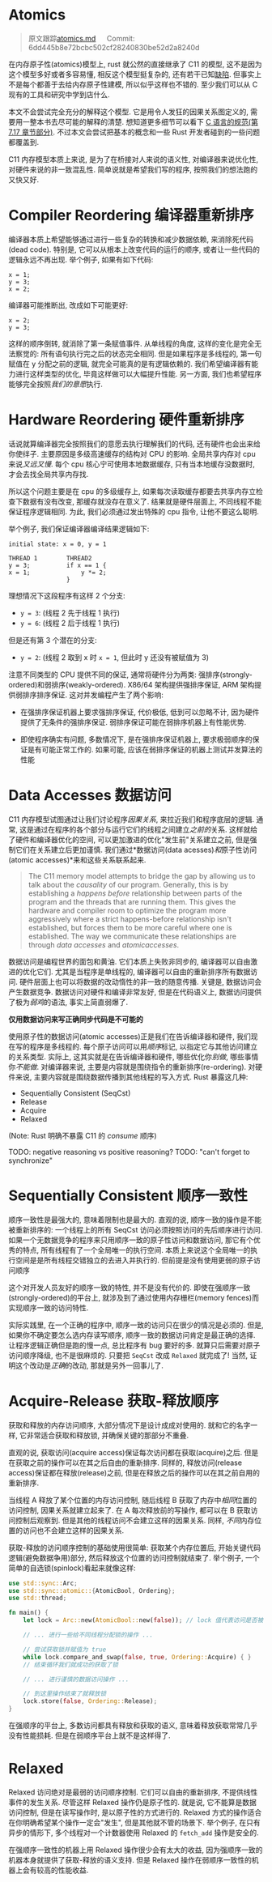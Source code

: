 # Atomics

> 原文跟踪[atomics.md](https://github.com/rust-lang-nursery/nomicon/blob/master/src/atomics.md) &emsp; Commit: 6dd445b8e72bcbc502cf28240830be52d2a8240d

在内存原子性(atomics)模型上, rust 就公然的直接继承了 C11 的模型, 这不是因为这个模型多好或者多容易懂, 相反这个模型挺复杂的, 还有若干已知[缺陷](http://plv.mpi-sws.org/c11comp/popl15.pdf). 但事实上不是每个都善于去给内存原子性建模, 所以似乎这样也不错的. 至少我们可以从 C 现有的工具和研究中学到店什么.

本文不会尝试完全充分的解释这个模型. 它是用令人发狂的因果关系图定义的, 需要用一整本书去尽可能的解释的清楚. 想知道更多细节可以看下 [C 语言的规范(第 7.17 章节部分)](http://www.open-std.org/jtc1/sc22/wg14/www/standards.html#9899). 不过本文会尝试把基本的概念和一些 Rust 开发者碰到的一些问题都覆盖到.

C11 内存模型本质上来说, 是为了在桥接对人来说的语义性, 对编译器来说优化性, 对硬件来说的非一致混乱性. 简单说就是希望我们写的程序, 按照我们的想法跑的又快又好.




# Compiler Reordering 编译器重新排序

编译器本质上希望能够通过进行一些复杂的转换和减少数据依赖, 来消除死代码(dead code). 特别是, 它可以从根本上改变代码的运行的顺序, 或者让一些代码的逻辑永远不再出现. 举个例子, 如果有如下代码:

```rust,ignore
x = 1;
y = 3;
x = 2;
```

编译器可能推断出, 改成如下可能更好:

```rust,ignore
x = 2;
y = 3;
```

这样的顺序倒转, 就消除了第一条赋值事件. 从单线程的角度, 这样的变化是完全无法察觉的: 所有语句执行完之后的状态完全相同. 但是如果程序是多线程的, 第一句赋值在 y 分配之前的逻辑, 就完全可能真的是有逻辑依赖的. 我们希望编译器有能力进行这样类型的优化, 毕竟这样做可以大幅提升性能. 另一方面, 我们也希望程序能够完全按照*我们的意愿*执行.




# Hardware Reordering 硬件重新排序

话说就算编译器完全按照我们的意愿去执行理解我们的代码, 还有硬件也会出来给你使绊子. 主要原因是多级高速缓存的结构对 CPU 的影响. 全局共享内存对 cpu 来说*又远又慢*. 每个 cpu 核心宁可使用本地数据缓存, 只有当本地缓存没数据时, 才会去找全局共享内存找.

所以这个问题主要是在 cpu 的多级缓存上, 如果每次读取缓存都要去共享内存立检查下数据有没有改变, 那缓存就没存在意义了. 结果就是硬件层面上, 不同线程不能保证程序逻辑相同. 为此, 我们必须通过发出特殊的 cpu 指令, 让他不要这么聪明.

举个例子, 我们保证编译器编译结果逻辑如下:

```text
initial state: x = 0, y = 1

THREAD 1        THREAD2
y = 3;          if x == 1 {
x = 1;              y *= 2;
                }
```

理想情况下这段程序有这样 2 个分支:

* `y = 3`: (线程 2 先于线程 1 执行)
* `y = 6`: (线程 2 后于线程 1 执行)

但是还有第 3 个潜在的分支:

* `y = 2`: (线程 2 取到 x 时 `x = 1`, 但此时 y 还没有被赋值为 3)

注意不同类型的 CPU 提供不同的保证, 通常将硬件分为两类: 强排序(strongly-ordered)和弱排序(weakly-ordered).
X86/64 架构提供强排序保证, ARM 架构提供弱排序排序保证.
这对并发编程产生了两个影响:

* 在强排序保证机器上要求强排序保证, 代价极低, 低到可以忽略不计, 因为硬件提供了无条件的强排序保证. 弱排序保证可能在弱排序机器上有性能优势.

* 即使程序确实有问题, 多数情况下, 是在强排序保证机器上, 要求极弱顺序的保证是有可能正常工作的. 如果可能, 应该在弱排序保证的机器上测试并发算法的性能



# Data Accesses 数据访问

C11 内存模型试图通过让我们讨论程序*因果关系*, 来拉近我们和程序底层的逻辑. 通常, 这是通过在程序的各个部分与运行它们的线程之间建立*之前的*关系. 这样就给了硬件和编译器优化的空间, 可以更加激进的优化"发生前"关系建立之前, 但是强制它们在关系建立后更加谨慎. 我们通过*数据访问(data acesses)*和*原子性访问(atomic accesses)*来和这些关系联系起来.
> The C11 memory model attempts to bridge the gap by allowing us to talk about the
*causality* of our program. Generally, this is by establishing a *happens before* relationship between parts of the program and the threads that are running them. This gives the hardware and compiler room to optimize the program
more aggressively where a strict happens-before relationship isn't established,
but forces them to be more careful where one is established. The way we
communicate these relationships are through *data accesses* and *atomicaccesses*.


数据访问是编程世界的面包和黄油. 它们本质上失败非同步的, 编译器可以自由激进的优化它们. 尤其是当程序是单线程的, 编译器可以自由的重新排序所有数据访问. 硬件层面上也可以将数据的改动惰性的非一致的随意传播. 关键是, 数据访问会产生数据竞争. 数据访问对硬件和编译非常友好, 但是在代码语义上, 数据访问提供了极为*弱鸡*的语法, 事实上简直弱爆了.

**仅用数据访问来写正确同步代码是不可能的**

使用原子性的数据访问(atomic accesses)正是我们在告诉编译器和硬件, 我们现在写的程序是多线程的. 每个原子访问可以用*顺序*标记, 以指定它与其他访问建立的关系类型. 实际上, 这其实就是在告诉编译器和硬件, 哪些优化你*别做*, 哪些事情你*不能做*. 对编译器来说, 主要是内容就是围绕指令的重新排序(re-ordering). 对硬件来说, 主要内容就是围绕数据传播到其他线程的写入方式. Rust 暴露这几种:

* Sequentially Consistent (SeqCst)
* Release
* Acquire
* Relaxed

(Note: Rust 明确不暴露 C11 的 *consume* 顺序)

TODO: negative reasoning vs positive reasoning? TODO: "can't forget to
synchronize"



# Sequentially Consistent 顺序一致性
顺序一致性是最强大的, 意味着限制也是最大的. 直观的说, 顺序一致的操作是不能被重新排序的: 一个线程上的所有 SeqCst 访问必须按照访问的先后顺序进行访问. 如果一个无数据竞争的程序来只用顺序一致的原子性访问和数据访问, 那它有个优秀的特点, 所有线程有了一个全局唯一的执行空间. 本质上来说这个全局唯一的执行空间是是所有线程交错独立的去进入并执行的. 但前提是没有使用更弱的原子访问顺序

这个对开发人员友好的顺序一致的特性, 并不是没有代价的. 即使在强顺序一致(strongly-ordered)的平台上, 就涉及到了通过使用内存栅栏(memory fences)而实现顺序一致的访问特性.

实际实践里, 在一个正确的程序中, 顺序一致的访问只在很少的情况是必须的. 但是, 如果你不确定要怎么选内存读写顺序, 顺序一致的数据访问肯定是最正确的选择. 让程序逻辑正确但是跑的慢一点, 总比程序有 bug 要好的多. 就算只后需要对原子访问顺序降级, 也不是很麻烦的. 只要把 `SeqCst` 改成 `Relaxed` 就完成了! 当然, 证明这个改动是*正确*的改动, 那就是另外一回事儿了.


# Acquire-Release 获取-释放顺序
获取和释放的内存访问顺序, 大部分情况下是设计成成对使用的. 就和它的名字一样, 它非常适合获取和释放锁, 并确保关键的那部分不重叠.

直观的说, 获取访问(acquire access)保证每次访问都在获取(acquire)之后. 但是在获取之前的操作可以在其之后自由的重新排序.
同样的, 释放访问(release access)保证都在释放(release)之前, 但是在释放之后的操作可以在其之前自用的重新排序.

当线程 A 释放了某个位置的内存访问控制, 随后线程 B 获取了内存中*相同*位置的访问控制, 因果关系就建立起来了. 在 A 每次释放前的写操作, 都可以在 B 获取访问控制后观察到. 但是其他的线程访问不会建立这样的因果关系. 同样, *不同*内存位置的访问也不会建立这样的因果关系.

获取-释放的访问顺序控制的基础使用很简单: 获取某个内存位置后, 开始关键代码逻辑(避免数据争用)部分, 然后释放这个位置的访问控制就结束了.
举个例子, 一个简单的自选锁(spinlock)看起来就像这样:

```rust
use std::sync::Arc;
use std::sync::atomic::{AtomicBool, Ordering};
use std::thread;

fn main() {
    let lock = Arc::new(AtomicBool::new(false)); // lock 值代表访问是否被锁定

    // ... 进行一些给不同线程分配锁的操作 ...

    // 尝试获取锁并赋值为 true
    while lock.compare_and_swap(false, true, Ordering::Acquire) { }
    // 结束循环我们就成功的获取了锁

    // ... 进行谨慎的数据访问操作 ...

    // 到这里操作结束了就释放锁
    lock.store(false, Ordering::Release);
}
```

在强顺序的平台上, 多数访问都具有释放和获取的语义, 意味着释放获取常常几乎没有性能损耗. 但是在弱顺序平台上就不是这样得了.


# Relaxed

Relaxed 访问绝对是最弱的访问顺序控制. 它们可以自由的重新排序, 不提供线性事件的发生关系. 尽管这样 Relaxed 操作仍是原子性的. 就是说, 它不能算是数据访问控制, 但是在读写操作时, 是以原子性的方式进行的. Relaxed 方式的操作适合在你明确希望某个操作一定会"发生", 但是其他就不管的场景下. 举个例子, 在只有异步的情形下, 多个线程对一个计数器使用 Relaxed 的 `fetch_add` 操作是安全的.

在强顺序一致性的机器上用 Relaxed 操作很少会有太大的收益, 因为强顺序一致的机器本身就提供了获取-释放的语义支持. 但是 Relaxed 操作在弱顺序一致性的机器上会有较高的性能收益.



[C11-busted]: http://plv.mpi-sws.org/c11comp/popl15.pdf
[C11-model]: http://www.open-std.org/jtc1/sc22/wg14/www/standards.html#9899

